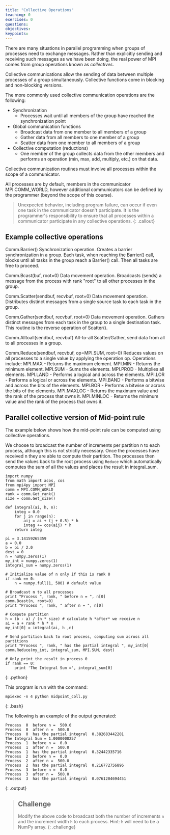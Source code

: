 ```yaml
---
title: "Collective Operations"
teaching: 0
exercises: 0
questions:
objectives:
keypoints:
---
```

There are many situations in parallel programming when groups of processes need to exchange messages. Rather than explicitly sending and receiving 
such messages as we have been doing, the real power of MPI comes from group operations known as *collectives*.

Collective communications allow the sending of data between multiple processes of a group simultaneously. Collective functions come in blocking and 
non-blocking versions.

The more commonly used collective communication operations are the following:

- Synchronization
  - Processes wait until all members of the group have reached the synchronization point
- Global communication functions
  - Broadcast data from one member to all members of a group
  - Gather data from all members to one member of a group
  - Scatter data from one member to all members of a group
- Collective computation (reductions)
  - One member of the group collects data from the other members and performs an operation (min, max, add, multiply, etc.) on that data.

Collective communication routines must involve all processes within the scope of a communicator.

All processes are by default, members in the communicator MPI.COMM_WORLD, however additional communicators can be defined by the programmer 
(beyond the scope of this course).

> Unexpected behavior, including program failure, can occur if even one task in the communicator doesn't participate. 
> It is the programmer's responsibility to ensure that all processes within a communicator participate in any collective operations.
{: .callout}

## Example collective operations

Comm.Barrier()
Synchronization operation. Creates a barrier synchronization in a group. Each task, when reaching the Barrier() call, blocks until all 
tasks in the group reach a Barrier() call. Then all tasks are free to proceed.

Comm.Bcast(buf, root=0)
Data movement operation. Broadcasts (sends) a message from the process with rank "root" to all other processes in the group.

Comm.Scatter(sendbuf, recvbuf, root=0)
Data movement operation. Distributes distinct messages from a single source task to each task in the group.

Comm.Gather(sendbuf, recvbuf, root=0)
Data movement operation. Gathers distinct messages from each task in the group to a single destination task. This routine is the reverse 
operation of Scatter().

Comm.Alltoall(sendbuf, recvbuf)
All-to-all Scatter/Gather, send data from all to all processes in a group.

Comm.Reduce(sendbuf, recvbuf, op=MPI.SUM, root=0)
Reduces values on all processes to a single value by applying the operation op. Operations include:
MPI.MAX - Returns the maximum element.
MPI.MIN - Returns the minimum element.
MPI.SUM - Sums the elements.
MPI.PROD - Multiplies all elements.
MPI.LAND - Performs a logical and across the elements.
MPI.LOR - Performs a logical or across the elements.
MPI.BAND - Performs a bitwise and across the bits of the elements.
MPI.BOR - Performs a bitwise or across the bits of the elements.
MPI.MAXLOC - Returns the maximum value and the rank of the process that owns it.
MPI.MINLOC - Returns the minimum value and the rank of the process that owns it.

## Parallel collective version of Mid-point rule

The example below shows how the mid-point rule can be computed using collective operations.

We choose to broadcast the number of increments per partition n to each process, although this is not strictly necessary. Once the processes 
have received n they are able to compute their partition. The processes then send the values back to the root process using `Reduce` which 
automatically computes the sum of all the values and places the result in integral_sum.

~~~
import numpy
from math import acos, cos
from mpi4py import MPI
comm = MPI.COMM_WORLD
rank = comm.Get_rank()
size = comm.Get_size()

def integral(ai, h, n):
    integ = 0.0
    for j in range(n):
        aij = ai + (j + 0.5) * h
        integ += cos(aij) * h
    return integ

pi = 3.14159265359
a = 0.0
b = pi / 2.0
dest = 0
n = numpy.zeros(1)
my_int = numpy.zeros(1)
integral_sum = numpy.zeros(1)

# Initialize value of n only if this is rank 0
if rank == 0:
    n = numpy.full(1, 500) # default value
    
# Broadcast n to all processes
print "Process ", rank, " before n = ", n[0]
comm.Bcast(n, root=0)
print "Process ", rank, " after n = ", n[0]

# Compute partition
h = (b - a) / (n * size) # calculate h *after* we receive n
ai = a + rank * h * n
my_int[0] = integral(ai, h ,n)

# Send partition back to root process, computing sum across all partitions
print "Process ", rank, " has the partial integral ", my_int[0]
comm.Reduce(my_int, integral_sum, MPI.SUM, dest)

# Only print the result in process 0
if rank == 0:
    print 'The Integral Sum =', integral_sum[0]
~~~
{: .python}

This program is run with the command:

~~~
mpiexec -n 4 python midpoint_coll.py
~~~
{: .bash}

The following is an example of the output generated:

~~~
Process  0  before n =  500.0
Process  0  after n =  500.0
Process  0  has the partial integral  0.382683442201
The Integral Sum = 1.0000000257
Process  1  before n =  0.0
Process  1  after n =  500.0
Process  1  has the partial integral  0.32442335716
Process  2  before n =  0.0
Process  2  after n =  500.0
Process  2  has the partial integral  0.216772756896
Process  3  before n =  0.0
Process  3  after n =  500.0
Process  3  has the partial integral  0.0761204694451
~~~
{: .output}

> ## Challenge
> Modify the above code to broadcast both the number of increments `n` and the increment width `h` to each process. 
> Hint: `h` will need to be a NumPy array.
{: .challenge}
